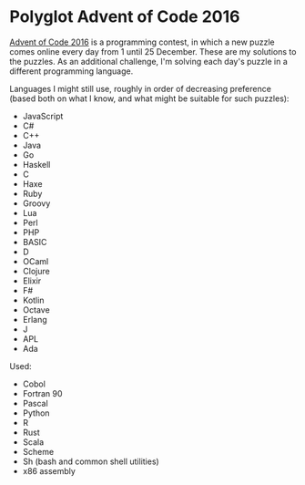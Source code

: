 # Polyglot Advent of Code 2016

[Advent of Code 2016](http://adventofcode.com/2016) is a programming contest,
in which a new puzzle comes online every day from 1 until 25 December. These
are my solutions to the puzzles. As an additional challenge, I'm solving each
day's puzzle in a different programming language.

Languages I might still use, roughly in order of decreasing preference (based
both on what I know, and what might be suitable for such puzzles):

* JavaScript
* C#
* C++
* Java
* Go
* Haskell
* C
* Haxe
* Ruby
* Groovy
* Lua
* Perl
* PHP
* BASIC
* D
* OCaml
* Clojure
* Elixir
* F#
* Kotlin
* Octave
* Erlang
* J
* APL
* Ada

Used:

* Cobol
* Fortran 90
* Pascal
* Python
* R
* Rust
* Scala
* Scheme
* Sh (bash and common shell utilities)
* x86 assembly
